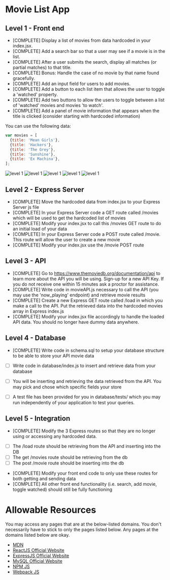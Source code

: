 # Movie List App


## Level 1 - Front end

- [COMPLETE] Display a list of movies from data hardcoded in your index.jsx.
- [COMPLETE] Add a search bar so that a user may see if a movie is in the list. 
- [COMPLETE] After a user submits the search, display all matches (or partial matches) to that title.
- [COMPLETE] Bonus: Handle the case of no movie by that name found gracefully.
- [COMPLETE] Add an input field for users to add movies.
- [COMPLETE] Add a button to each list item that allows the user to toggle a 'watched' property.
- [COMPLETE] Add two buttons to allow the users to toggle between a list of 'watched' movies and movies 'to watch'.
- [COMPLETE] Add a panel of movie information that appears when the title is clicked (consider starting with hardcoded information)

You can use the following data: 

```javascript
var movies = [
  {title: 'Mean Girls'},
  {title: 'Hackers'},
  {title: 'The Grey'},
  {title: 'Sunshine'},
  {title: 'Ex Machina'},
];
```

![level 1](https://cloud.githubusercontent.com/assets/7968370/26704355/53960602-46e3-11e7-949f-d00018a10298.png)
![level 1](https://cloud.githubusercontent.com/assets/7968370/26704434/d3c14332-46e3-11e7-9051-1c2e79f9c172.png)
![level 1](https://cloud.githubusercontent.com/assets/7968370/26704460/0fb2e152-46e4-11e7-9873-8f88f94b1b75.png)
![level 1](https://cloud.githubusercontent.com/assets/7968370/26704486/48dd4b34-46e4-11e7-8c41-19ea1abc154f.png)
![level 1](https://cloud.githubusercontent.com/assets/7968370/26704478/3ddcc304-46e4-11e7-83c2-2c04de3baa5d.png)


## Level 2 - Express Server
- [COMPLETE] Move the hardcoded data from index.jsx to your Express Server js file
- [COMPLETE] In your Express Server code a GET route called /movies which will be used to get the hardcoded list of movies
- [COMPLETE] Modify your index.jsx to call this /movies GET route to do an initial load of your data
- [COMPLETE] In your Express Server code a POST route called /movie. This route will allow the user to create a new movie
- [COMPLETE] Modify your index.jsx use the /movie POST route


## Level 3 - API
- [COMPLETE] Go to https://www.themoviedb.org/documentation/api to learn more about the API you will be using. Sign-up for a new API Key. If you do not receive one within 15 minutes ask a proctor for assistance.
- [COMPLETE] Write code in movieAPI.js necessary to call the API (you may use the 'now_playing' endpoint) and retrieve movie results
- [COMPLETE] Create a new Express GET route called /load in which you make a call to the API. Put the retrieved data into the hardcoded movies array in Express index.js
- [COMPLETE] Modify your index.jsx file accordingly to handle the loaded API data. You should no longer have dummy data anywhere.


## Level 4 - Database
- [COMPLETE] Write code in schema.sql to setup your database structure to be able to store your API movie data
- [ ] Write code in database/index.js to insert and retrieve data from your database
- [ ] You will be inserting and retrieving the data retrieved from the API. You may pick and chose which specific fields your store
- [ ] A test file has been provided for you in database/tests/ which you may run independently of your application to test your queries.


## Level 5 - Integration
- [COMPLETE] Modify the 3 Express routes so that they are no longer using or accessing any hardcoded data. 
- [ ] The /load route should be retrieving from the API and inserting into the DB
- [ ] The get /movies route should be retrieving from the db
- [ ] The post /movie route should be inserting into the db
- [COMPLETE] Modify your front end code to only use these routes for both getting and sending data
- [COMPLETE] All other front end functionality (i.e. search, add movie, toggle watched) should still be fully functioning

# Allowable Resources
  You may access any pages that are at the below-listed domains. You don't necessarily have to stick to only the pages listed below. Any pages at the domains listed below are okay.
- [MDN](https://developer.mozilla.org/en-US/)
- [ReactJS Official Website](https://reactjs.org/docs/hello-world.html)
- [ExpressJS Official Website](https://expressjs.com/en/starter/hello-world.html)
- [MySQL Official Website](https://dev.mysql.com/doc/refman/5.6/en/)
- [NPM JS](https://www.npmjs.com/)
- [Webpack JS](https://webpack.js.org/concepts/)